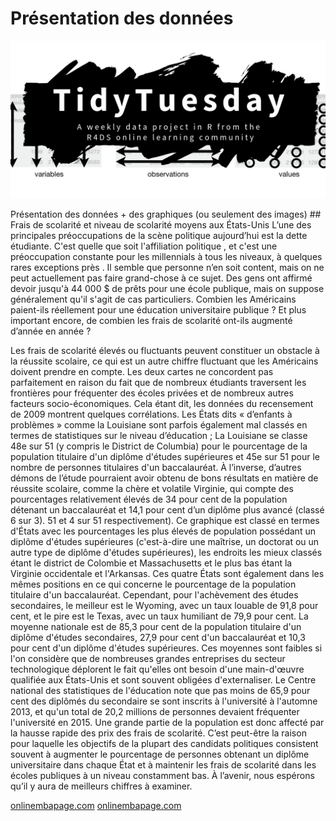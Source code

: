 # Présentation des données

![Description de l'image](../../tt_logo.png)

Présentation des données + des graphiques (ou seulement des images) \## Frais de scolarité et niveau de scolarité moyens aux États-Unis L’une des principales préoccupations de la scène politique aujourd’hui est la dette étudiante. C'est quelle que soit l'affiliation politique , et c'est une préoccupation constante pour les millennials à tous les niveaux, à quelques rares exceptions près . Il semble que personne n’en soit content, mais on ne peut actuellement pas faire grand-chose à ce sujet. Des gens ont affirmé devoir jusqu'à 44 000 \$ de prêts pour une école publique, mais on suppose généralement qu'il s'agit de cas particuliers. Combien les Américains paient-ils réellement pour une éducation universitaire publique ? Et plus important encore, de combien les frais de scolarité ont-ils augmenté d’année en année ?

Les frais de scolarité élevés ou fluctuants peuvent constituer un obstacle à la réussite scolaire, ce qui est un autre chiffre fluctuant que les Américains doivent prendre en compte. Les deux cartes ne concordent pas parfaitement en raison du fait que de nombreux étudiants traversent les frontières pour fréquenter des écoles privées et de nombreux autres facteurs socio-économiques. Cela étant dit, les données du recensement de 2009 montrent quelques corrélations. Les États dits « d’enfants à problèmes » comme la Louisiane sont parfois également mal classés en termes de statistiques sur le niveau d’éducation ; La Louisiane se classe 48e sur 51 (y compris le District de Columbia) pour le pourcentage de la population titulaire d'un diplôme d'études supérieures et 45e sur 51 pour le nombre de personnes titulaires d'un baccalauréat. À l’inverse, d’autres démons de l’étude pourraient avoir obtenu de bons résultats en matière de réussite scolaire, comme la chère et volatile Virginie, qui compte des pourcentages relativement élevés de 34 pour cent de la population détenant un baccalauréat et 14,1 pour cent d’un diplôme plus avancé (classé 6 sur 3). 51 et 4 sur 51 respectivement). Ce graphique est classé en termes d'États avec les pourcentages les plus élevés de population possédant un diplôme d'études supérieures (c'est-à-dire une maîtrise, un doctorat ou un autre type de diplôme d'études supérieures), les endroits les mieux classés étant le district de Colombie et Massachusetts et le plus bas étant la Virginie occidentale et l'Arkansas. Ces quatre États sont également dans les mêmes positions en ce qui concerne le pourcentage de la population titulaire d'un baccalauréat. Cependant, pour l'achèvement des études secondaires, le meilleur est le Wyoming, avec un taux louable de 91,8 pour cent, et le pire est le Texas, avec un taux humiliant de 79,9 pour cent. La moyenne nationale est de 85,3 pour cent de la population titulaire d'un diplôme d'études secondaires, 27,9 pour cent d'un baccalauréat et 10,3 pour cent d'un diplôme d'études supérieures. Ces moyennes sont faibles si l'on considère que de nombreuses grandes entreprises du secteur technologique déplorent le fait qu'elles ont besoin d'une main-d'œuvre qualifiée aux États-Unis et sont souvent obligées d'externaliser. Le Centre national des statistiques de l'éducation note que pas moins de 65,9 pour cent des diplômés du secondaire se sont inscrits à l'université à l'automne 2013, et qu'un total de 20,2 millions de personnes devaient fréquenter l'université en 2015. Une grande partie de la population est donc affecté par la hausse rapide des prix des frais de scolarité. C’est peut-être la raison pour laquelle les objectifs de la plupart des candidats politiques consistent souvent à augmenter le pourcentage de personnes obtenant un diplôme universitaire dans chaque État et à maintenir les frais de scolarité dans les écoles publiques à un niveau constamment bas. À l’avenir, nous espérons qu’il y aura de meilleurs chiffres à examiner.

[onlinembapage.com](https://onlinembapage.com/average-tuition-and-educational-attainment-in-the-united-states/) [onlinembapage.com](https://onlinembapage.com/wp-content/uploads/2016/03/AverageTuition_Part1b.jpg)
